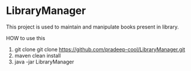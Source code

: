 # LibraryManager
This project is used to maintain and manipulate books present in library.


HOW to use this

1. git clone git clone https://github.com/pradeep-cool/LibraryManager.git
2. maven clean install
3. java -jar LibraryManager

